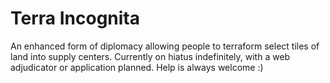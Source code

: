 # Terra Incognita

An enhanced form of diplomacy allowing people to terraform select tiles of land into supply centers. Currently on hiatus indefinitely, with a web adjudicator or application planned. Help is always welcome :)
